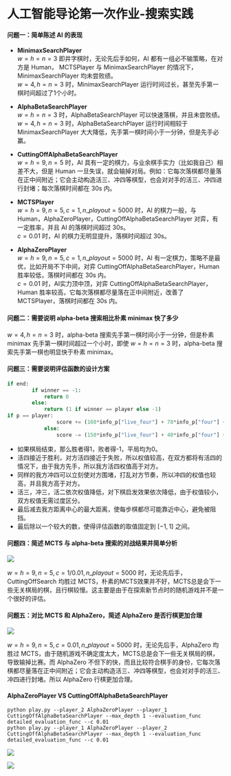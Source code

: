 # 人工智能导论第一次作业-搜索实践

#### 问题一：简单陈述 AI 的表现
* **MinimaxSearchPlayer**  
 $w=h=n=3$ 即井字棋时，无论先后手如何，AI 都有一组必不输策略，在对方是 Human， MCTSPlayer 与 MinimaxSearchPlayer 的情况下，MinimaxSearchPlayer 均未尝败绩。  
 $w=4,h=n=3$ 时，MinimaxSearchPlayer 运行时间过长，甚至先手第一棋时间超过了1个小时。  

* **AlphaBetaSearchPlayer**  
 $w=h=n=3$ 时，AlphaBetaSearchPlayer 可以快速落棋，并且未尝败绩。  
 $w=4,h=n=3$ 时，AlphaBetaSearchPlayer 运行时间相较于 MinimaxSearchPlayer 大大降低，先手第一棋时间小于一分钟，但是先手必赢。

* **CuttingOffAlphaBetaSearchPlayer**  
 $w=h=9,n=5$ 时，AI 具有一定的棋力，与业余棋手实力（比如我自己）相差不大，但是 Human 一旦失误，就会输掉对局。例如：它每次落棋都尽量落在正中间附近；它会主动构造活三、冲四等棋型，也会对对手的活三、冲四进行封堵；每次落棋时间都在 30s 内。

* **MCTSPlayer**    
 $w=h=9,n=5,c=1,n\_ playout=5000$ 时，AI 的棋力一般，与 Human，AlphaZeroPlayer，CuttingOffAlphaBetaSearchPlayer 对弈，有一定胜率，并且 AI 的落棋时间超过 30s。  
 $c=0.01$ 时，AI 的棋力无明显提升，落棋时间超过 30s。

* **AlphaZeroPlayer**  
 $w=h=9,n=5,c=1,n\_ playout=5000$ 时，AI 有一定棋力，策略不是最优，比如开局不下中间，对弈 CuttingOffAlphaBetaSearchPlayer，Human 胜率较低，落棋时间都在 30s 内。  
 $c=0.01$ 时，AI实力顶中顶，对弈 CuttingOffAlphaBetaSearchPlayer，Human 胜率较高，它每次落棋都尽量落在正中间附近，改善了MCTSPlayer，落棋时间都在 30s 内。

#### 问题二：需要说明 alpha-beta 搜索相比朴素 minimax 快了多少

$w=4,h=n=3$ 时，alpha-beta 搜索先手第一棋时间小于一分钟，但是朴素 minimax 先手第一棋时间超过一个小时，即使 $w=h=n=3$ 时，alpha-beta 搜索先手第一棋也明显快于朴素 minimax。

#### 问题三：需要说明评估函数的设计方案

```py
if end:
        if winner == -1:
            return 0
        else:
            return (1 if winner == player else -1)
if p == player:
                score += (160*info_p["live_four"] + 70*info_p["four"] + 25* info_p["live_three"] + 15* info_p["three"] + 10*info_p["live_two"] - info_p["max_distance"])/400
            else:
                score -= (150*info_p["live_four"] + 40*info_p["four"] + 20* info_p["live_three"] + 15* info_p["three"] + 10*info_p["live_two"] - info_p["max_distance"])/400
```
* 如果棋局结束，那么胜者得1，败者得-1，平局均为0。
* 活四接近于胜利，对方活四接近于失败，所以权值较高，在双方都将有活四的情况下，由于我方先手，所以我方活四权值高于对方。
* 同样的我方冲四可以立刻使对方围堵，打乱对方节奏，所以冲四的权值也较高，并且我方高于对方。
* 活三，冲三，活二依次权值降低，对下棋启发效果依次降低，由于权值较小，双方权值无需过度区分。
* 最后减去我方距离中心的最大距离，使每步棋都尽可能靠近中心，避免被阻挡。
* 最后除以一个较大的数，使得评估函数的取值固定到 $[-1,1]$ 之间。


#### 问题四：简述 MCTS 与 alpha-beta 搜索的对战结果并简单分析

![](pic/cuttingwinmcts.png)

$w=h=9,n=5,c=1/0.01,n\_ playout=5000$ 时，无论先后手，CuttingOffSearch 均胜过 MCTS，朴素的MCTS效果并不好，MCTS总是会下一些无关棋局的棋，且行棋较慢。这主要是由于在探索新节点时的随机游戏并不是一个很好的评估。

#### 问题五：对比 MCTS 和 AlphaZero，简述 AlphaZero 是否行棋更加合理

![](pic/alphazerowinmcts.png)

$w=h=9,n=5,c=0.01,n\_ playout=5000$ 时，无论先后手，AlphaZero 均胜过 MCTS，由于随机游戏不确定度太大，MCTS总是会下一些无关棋局的棋，导致输掉比赛。而 AlphaZero 不但下的快，而且比较符合棋手的身份，它每次落棋都尽量落在正中间附近；它会主动构造活三、冲四等棋型，也会对对手的活三、冲四进行封堵。所以 AlphaZero 行棋更加合理。


#### AlphaZeroPlayer VS CuttingOffAlphaBetaSearchPlayer
```
python play.py --player_2 AlphaZeroPlayer --player_1 CuttingOffAlphaBetaSearchPlayer --max_depth 1 --evaluation_func detailed_evaluation_func --c 0.01
python play.py --player_1 AlphaZeroPlayer --player_2 CuttingOffAlphaBetaSearchPlayer --max_depth 1 --evaluation_func detailed_evaluation_func --c 0.01
```
![](pic/alphazerowincutting.png)

![](pic/cuttingwinalphazero.png)